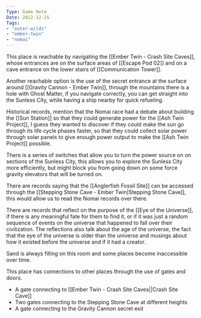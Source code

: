 ```yaml
---
Type: Game Note
Date: 2022-12-25
Tags:
- "outer-wilds"
- "ember-twin"
- "nomai"
---
```

This place is reachable by navigating the [[Ember Twin - Crash Site Caves]], whose entrances are on the surface areas of [[Escape Pod 02]] and on a cave entrance  on the lower stairs of [[Communication Tower]].

Another reachable option is the use of the secret entrance at the surface around [[Gravity Cannon - Ember Twin]], through the mountains there is a hole with Ghost Matter, if you navigate correctly, you can get straight into the Sunless City, while having a ship nearby for quick refueling.

Historical records, mention that the Nomai race had a debate about building the [[Sun Station]] so that they could generate power for the [[Ash Twin Project]], I guess they wanted to discover if they could make the sun go through its life cycle phases faster, so that they could collect solar power through solar panels to give enough power output to make the [[Ash Twin Project]] possible.

There is a series of switches that allow you to turn the power source on on sections of the Sunless City, this allows you to explore the Sunless City more efficiently, but might block you from going down on some force gravity elevators that will be turned on.

There are records saying that the [[Anglerfish Fossil Site]] can be accessed through the [[Stepping Stone Cave - Ember Twin|Stepping Stone Cave]], this would allow us to read the Nomai records over there.

There are records that reflect on the purpose of the [[Eye of the Universe]], if there is any meaningful fate for them to find it, or if it was just a random sequence of events on the universe that happened to fall over their civilization. The reflections also talk about the age of the universe, the fact that the eye of the universe is older than the universe and musings about how it existed before the universe and if it had a creator.

Sand is always filling on this room and some places become inaccessible over time.

This place has connections to other places through the use of gates and doors.
- A gate connecting to [[Ember Twin - Crash Site Caves||Crash Site Cave]]
- Two gates connecting to the Stepping Stone Cave at different heights
- A gate connecting to the Gravity Cannon secret exit
